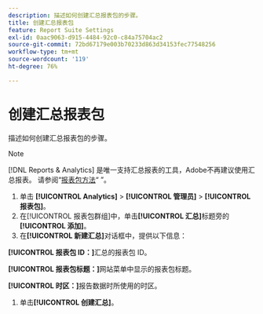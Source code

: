 ```yaml
---
description: 描述如何创建汇总报表包的步骤。
title: 创建汇总报表包
feature: Report Suite Settings
exl-id: 0aac9063-d915-4484-92c0-c84a75704ac2
source-git-commit: 72bd67179e003b70233d863d34153fec77548256
workflow-type: tm+mt
source-wordcount: '119'
ht-degree: 76%

---
```


# 创建汇总报表包

描述如何创建汇总报表包的步骤。

>[!NOTE]
>
>[!DNL Reports & Analytics] 是唯一支持汇总报表的工具，Adobe不再建议使用汇总报表。 请参阅“[报表包方法](https://experienceleague.adobe.com/docs/analytics/admin/manage-report-suites/rollup-report-suite.html)“ ”。

1. 单击 **[!UICONTROL Analytics]** > **[!UICONTROL 管理员]** > **[!UICONTROL 报表包]**。
1. 在[!UICONTROL 报表包群组]中，单击&#x200B;**[!UICONTROL 汇总]**&#x200B;标题旁的&#x200B;**[!UICONTROL 添加]**。
1.  在&#x200B;**[!UICONTROL 新建汇总]**&#x200B;对话框中，提供以下信息：

   **[!UICONTROL 报表包 ID：]**&#x200B;汇总的报表包 ID。

   **[!UICONTROL 报表包标题：]**&#x200B;网站菜单中显示的报表包标题。

   **[!UICONTROL 时区：]**&#x200B;报告数据时所使用的时区。
1. 单击&#x200B;**[!UICONTROL 创建汇总]**。
